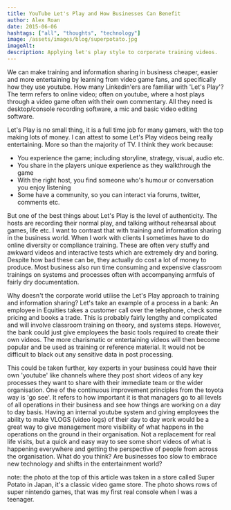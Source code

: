 ```yaml
---
title: YouTube Let's Play and How Businesses Can Benefit
author: Alex Roan
date: 2015-06-06
hashtags: ["all", "thoughts", "technology"]
image: /assets/images/blog/superpotato.jpg
imageAlt:
description: Applying let's play style to corporate training videos.
---
```


We can make training and information sharing in business cheaper, easier and more entertaining by learning from video game fans, and specifically how they use youtube. How many Linkedin'ers are familiar with 'Let's Play'? The term refers to online video; often on youtube, where a host plays through a video game often with their own commentary. All they need is desktop/console recording software, a mic and basic video editing software.

Let's Play is no small thing, it is a full time job for many gamers, with the top making lots of money. I can attest to some Let's Play videos being really entertaining. More so than the majority of TV. I think they work because:

- You experience the game; including storyline, strategy, visual, audio etc.
- You share in the players unique experience as they walkthrough the game
- With the right host, you find someone who's humour or conversation you enjoy listening
- Some have a community, so you can interact via forums, twitter, comments etc.

But one of the best things about Let's Play is the level of authenticity. The hosts are recording their normal play, and talking without rehearsal about games, life etc. I want to contrast that with training and information sharing in the business world. When I work with clients I sometimes have to do online diversity or compliance training. These are often very stuffy and awkward videos and interactive tests which are extremely dry and boring. Despite how bad these can be, they actually do cost a lot of money to produce. Most business also run time consuming and expensive classroom trainings on systems and processes often with accompanying armfuls of fairly dry documentation.

Why doesn't the corporate world utilise the Let's Play approach to training and information sharing? Let's take an example of a process in a bank: An employee in Equities takes a customer call over the telephone, check some pricing and books a trade. This is probably fairly lengthy and complicated and will involve classroom training on theory, and systems steps. However, the bank could just give employees the basic tools required to create their own videos. The more charismatic or entertaining videos will then become popular and be used as training or reference material. It would not be difficult to black out any sensitive data in post processing.

This could be taken further, key experts in your business could have their own 'youtube' like channels where they post short videos of any key processes they want to share with their immediate team or the wider organisation. One of the continuous improvement principles from the toyota way is 'go see'. It refers to how important it is that managers go to all levels of all operations in their business and see how things are working on a day to day basis. Having an internal youtube system and giving employees the ability to make VLOGS (video logs) of their day to day work would be a great way to give management more visibility of what happens in the operations on the ground in their organisation. Not a replacement for real life visits, but a quick and easy way to see some short videos of what is happening everywhere and getting the perspective of people from across the organisation. What do you think? Are businesses too slow to embrace new technology and shifts in the entertainment world?

note: the photo at the top of this article was taken in a store called Super Potato in Japan, it's a classic video game store. The photo shows rows of super nintendo games, that was my first real console when I was a teenager.

